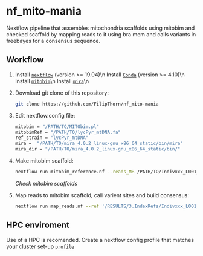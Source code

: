 # nf_mito-mania
Nextflow pipeline that assembles mitochondria scaffolds using mitobim and checked scaffold by mapping reads to it using bra mem and calls variants in freebayes for a consensus sequence. 

## Workflow

1) Install [`nextflow`](https://www.nextflow.io/) (version >= 19.04)\n
   Install [`Conda`](https://conda.io/miniconda.html) (version >= 4.10)\n 
   Install [`mitobim`](https://github.com/chrishah/MITObim)\n
   Install [`mira`](https://sourceforge.net/projects/mira-assembler/files/MIRA/stable/)\n

2) Download git clone of this repository:
   ```bash
   git clone https://github.com/FilipThorn/nf_mito-mania
   ```
3) Edit nextflow.config file:
   ```bash
   mitobim = "/PATH/TO/MITObim.pl"
   mitobimRef = "/PATH/TO/lycPyr_mtDNA.fa"
   ref_strain = "lycPyr_mtDNA"
   mira =  "/PATH/TO/mira_4.0.2_linux-gnu_x86_64_static/bin/mira"
   mira_dir = "/PATH/TO/mira_4.0.2_linux-gnu_x86_64_static/bin/"
   ```
4) Make mitobim scaffold:
   ```bash
   nextflow run mitobim_reference.nf --reads_MB /PATH/TO/Indivxxx_L001_U.fastq.gz --outdir /PATH/TO/RESULTS
   ```
   *Check mitobim scaffolds* 
   
5) Map reads to mitobim scaffold, call varient sites and build consensus:
   ```bash
   nextflow run map_reads.nf --ref '/RESULTS/3.IndexRefs/Indivxxx_L001_U/*.fasta' --outdir /RESULTS --reads_PE '/*_R{1,2}.fastq.gz' --reads_SE '/*_U.fastq.gz'
   ```
 
 ## HPC enviroment
Use of a HPC is recomended. Create a nextflow config profile that matches your cluster set-up [`profile`]( https://www.nextflow.io/docs/latest/config.html#config-profiles)
 
